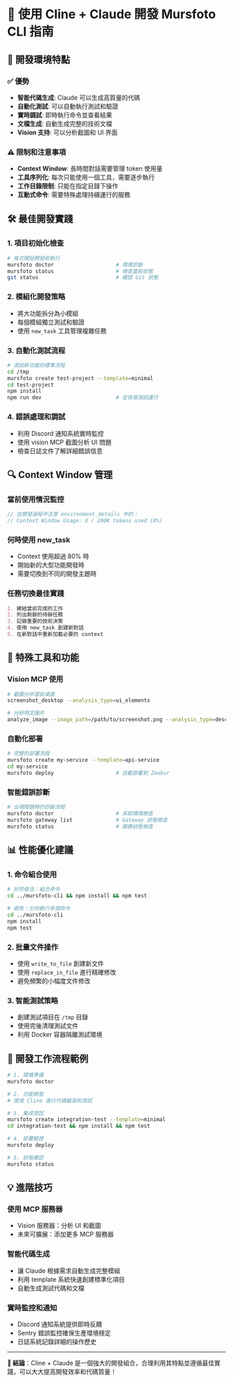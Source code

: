# 🤖 使用 Cline + Claude 開發 Mursfoto CLI 指南

## 🎯 開發環境特點

### ✅ 優勢
- **智能代碼生成**: Claude 可以生成高質量的代碼
- **自動化測試**: 可以自動執行測試和驗證
- **實時調試**: 即時執行命令並查看結果
- **文檔生成**: 自動生成完整的技術文檔
- **Vision 支持**: 可以分析截圖和 UI 界面

### ⚠️ 限制和注意事項
- **Context Window**: 長時間對話需要管理 token 使用量
- **工具序列化**: 每次只能使用一個工具，需要逐步執行
- **工作目錄限制**: 只能在指定目錄下操作
- **互動式命令**: 需要特殊處理持續運行的服務

## 🛠️ 最佳開發實踐

### 1. **項目初始化檢查**
```bash
# 每次開始開發前執行
mursfoto doctor                    # 環境診斷
mursfoto status                    # 檢查當前狀態
git status                         # 確認 Git 狀態
```

### 2. **模組化開發策略**
- 將大功能拆分為小模組
- 每個模組獨立測試和驗證
- 使用 `new_task` 工具管理複雜任務

### 3. **自動化測試流程**
```bash
# 測試新功能的標準流程
cd /tmp
mursfoto create test-project --template=minimal
cd test-project
npm install
npm run dev                        # 在背景測試運行
```

### 4. **錯誤處理和調試**
- 利用 Discord 通知系統實時監控
- 使用 vision MCP 截圖分析 UI 問題
- 檢查日誌文件了解詳細錯誤信息

## 🔍 Context Window 管理

### 當前使用情況監控
```javascript
// 在開發過程中注意 environment_details 中的：
// Context Window Usage: X / 200K tokens used (X%)
```

### 何時使用 new_task
- Context 使用超過 80% 時
- 開始新的大型功能開發時
- 需要切換到不同的開發主題時

### 任務切換最佳實踐
```markdown
1. 總結當前完成的工作
2. 列出剩餘的待辦任務
3. 記錄重要的技術決策
4. 使用 new_task 創建新對話
5. 在新對話中重新加載必要的 context
```

## 🚀 特殊工具和功能

### Vision MCP 使用
```bash
# 截圖分析當前桌面
screenshot_desktop --analysis_type=ui_elements

# 分析特定圖片
analyze_image --image_path=/path/to/screenshot.png --analysis_type=describe
```

### 自動化部署
```bash
# 完整的部署流程
mursfoto create my-service --template=api-service
cd my-service
mursfoto deploy                    # 自動部署到 Zeabur
```

### 智能錯誤診斷
```bash
# 出現問題時的診斷流程
mursfoto doctor                    # 系統環境檢查
mursfoto gateway list              # Gateway 狀態檢查  
mursfoto status                    # 服務狀態檢查
```

## 📊 性能優化建議

### 1. **命令組合使用**
```bash
# 好的做法：組合命令
cd ../mursfoto-cli && npm install && npm test

# 避免：分別執行多個命令
cd ../mursfoto-cli
npm install  
npm test
```

### 2. **批量文件操作**
- 使用 `write_to_file` 創建新文件
- 使用 `replace_in_file` 進行精確修改
- 避免頻繁的小幅度文件修改

### 3. **智能測試策略**
- 創建測試項目在 `/tmp` 目錄
- 使用完後清理測試文件
- 利用 Docker 容器隔離測試環境

## 🎯 開發工作流程範例

```bash
# 1. 環境準備
mursfoto doctor

# 2. 功能開發
# 使用 Cline 進行代碼編寫和測試

# 3. 集成測試
mursfoto create integration-test --template=minimal
cd integration-test && npm install && npm test

# 4. 部署驗證
mursfoto deploy

# 5. 狀態確認
mursfoto status
```

## 💡 進階技巧

### 使用 MCP 服務器
- Vision 服務器：分析 UI 和截圖
- 未來可擴展：添加更多 MCP 服務器

### 智能代碼生成
- 讓 Claude 根據需求自動生成完整模組
- 利用 template 系統快速創建標準化項目
- 自動生成測試代碼和文檔

### 實時監控和通知
- Discord 通知系統提供即時反饋
- Sentry 錯誤監控確保生產環境穩定
- 日誌系統記錄詳細的操作歷史

---

**🎉 結論**：Cline + Claude 是一個強大的開發組合，合理利用其特點並遵循最佳實踐，可以大大提高開發效率和代碼質量！
